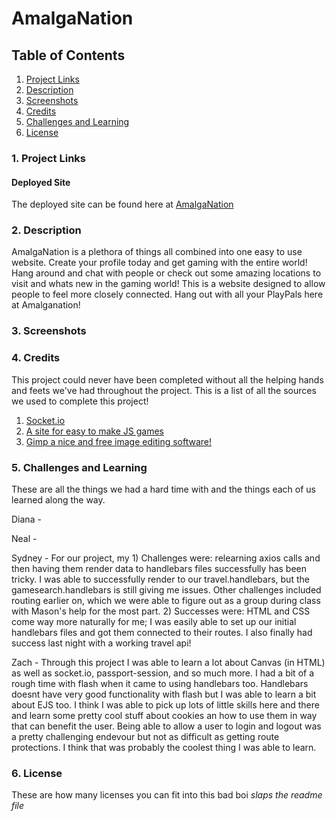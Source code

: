 # AmalgaNation

## Table of Contents
1. [ Project Links ](#links)
2. [ Description ](#description)
3. [ Screenshots ](#screenshots)
4. [ Credits ](#credits)
5. [ Challenges and Learning ](#challenges/learning)
6. [ License ](#license)

<a name = "links"></a>

### 1. Project Links

#### Deployed Site

The deployed site can be found here at [AmalgaNation](https://fast-woodland-71053.herokuapp.com/)

<a name = "description"></a>

### 2. Description

AmalgaNation is a plethora of things all combined into one easy to use website. Create your profile today and get gaming with the entire world! Hang around and chat with people or check out some amazing locations to visit and whats new in the gaming world! This is a website designed to allow people to feel more closely connected. Hang out with all your PlayPals here at Amalganation!

<a name = "screenshots"></a>

### 3. Screenshots




<a name = "credits"></a>

### 4. Credits

This project could never have been completed without all the helping hands and feets we've had throughout the project.
This is a list of all the sources we used to complete this project!

1. [Socket.io](https://socket.io/)
2. [A site for easy to make JS games](https://www.ansoriweb.com/2020/03/javascript-game.html)
3. [Gimp a nice and free image editing software!](https://www.gimp.org/)

<a name = "challenges/learning"></a>

### 5. Challenges and Learning

These are all the things we had a hard time with and the things each of us learned along the way.

Diana - 

Neal - 

Sydney - For our project, my 1) Challenges were: relearning axios calls and then having them render data to handlebars files successfully has been tricky. I was able to successfully render to our travel.handlebars, but the gamesearch.handlebars is still giving me issues. Other challenges included routing earlier on, which we were able to figure out as a group during class with Mason's help for the most part. 2) Successes were: HTML and CSS come way more naturally for me; I was easily able to set up our initial handlebars files and got them connected to their routes. I also finally had success last night with a working travel api!

Zach - Through this project I was able to learn a lot about Canvas (in HTML) as well as socket.io, passport-session, and so much more. I had a bit of a rough time with flash when it came to using handlebars too. Handlebars doesnt have very good functionality with flash but I was able to learn a bit about EJS too. I think I was able to pick up lots of little skills here and there and learn some pretty cool stuff about cookies an how to use them in way that can benefit the user. Being able to allow a user to login and logout was a pretty challenging endevour but not as difficult as getting route protections. I think that was probably the coolest thing I was able to learn.


<a name = "license"></a>

### 6. License

These are how many licenses you can fit into this bad boi *slaps the readme file*